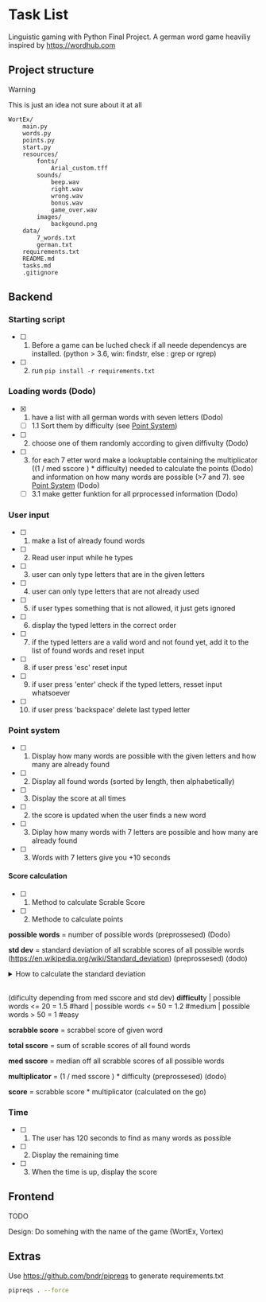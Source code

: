 # Task List

Linguistic gaming with Python Final Project. A german word game heaviliy inspired by https://wordhub.com

## Project structure

> [!WARNING]  
> This is just an idea not sure about it at all

```
WortEx/
    main.py
    words.py
    points.py
    start.py
    resources/
        fonts/
            Arial_custom.tff
        sounds/
            beep.wav
            right.wav
            wrong.wav
            bonus.wav
            game_over.wav
        images/
            backgound.png
    data/
        7_words.txt
        german.txt
    requirements.txt
    README.md
    tasks.md
    .gitignore
```


## Backend

### Starting script

- [ ] 1. Before a game can be luched check if all neede dependencys are installed. (python > 3.6, win: findstr, else : grep or rgrep)

- [ ] 2. run `pip install -r requirements.txt`

### Loading words (Dodo)

- [x] 1. have a list with all german words with seven letters (Dodo)
  - [ ] 1.1 Sort them by difficulty (see [Point System](/tasks.md#point-system))

- [ ] 2. choose one of them randomly according to given diffivulty (Dodo)

- [ ] 3. for each 7 etter word make a lookuptable containing the multiplicator ((1 / med sscore ) * difficulty) needed to calculate the points (Dodo) and information on how many words are possible (>7 and 7). see [Point System](/tasks.md#point-system) (Dodo)
  - [ ] 3.1 make getter funktion for all prprocessed information (Dodo)

### User input

- [ ] 1. make a list of already found words

- [ ] 2. Read user input while he types

- [ ] 3. user can only type letters that are in the given letters

- [ ] 4. user can only type letters that are not already used

- [ ] 5. if user types something that is not allowed, it just gets ignored

- [ ] 6. display the typed letters in the correct order

- [ ] 7. if the typed letters are a valid word and not found yet, add it to the list of found words and reset input

- [ ] 8. if user press 'esc' reset input

- [ ] 9. if user press 'enter' check if the typed letters, resset input whatsoever

- [ ] 10. if user press 'backspace' delete last typed letter

### Point system

- [ ] 1. Display how many words are possible with the given letters and how many are already found 

- [ ] 2. Display all found words (sorted by length, then alphabetically)

- [ ] 3. Display the score at all times

- [ ] 2. the score is updated when the user finds a new word

- [ ] 3. Diplay how many words with 7 letters are possible and how many are already found

- [ ] 3. Words with 7 letters give you +10 seconds

#### Score calculation

- [ ] 1. Method to calculate Scrable Score 

- [ ] 2. Methode to calculate points 

**possible words** = number of possible words (preprossesed) (Dodo)

**std dev** = standard deviation of all scrabble scores of all possible words (https://en.wikipedia.org/wiki/Standard_deviation) (preprossesed) (dodo)


<details>
<summary>How to calculate the standard deviation</summary>
<br>

1. Calculate the Mean (Average):

$$ \text{Mean} (\bar{x}) = \frac{\text{Sum of all values}}{\text{Number of values}} $$

2. Calculate the Deviations:

$$ \text{Deviation from Mean} = \text{Value} - \text{Mean} $$

3. Square the Deviations:

$$ \text{Squared Deviation} = (\text{Deviation from Mean})^2 $$

4. Calculate the Variance:

$$ \text{Variance} (\sigma^2) = \frac{\text{Sum of Squared Deviations}}{\text{Number of values}} $$

5. Calculate the Standard Deviation:

$$ \text{Standard Deviation} (\sigma) = \sqrt{\text{Variance}} $$

In summary:

$$ \sigma = \sqrt{\frac{\sum{(x - \bar{x})^2}}{N}} $$

where $ \sigma $ is the standard deviation, $ x $ is each individual value, $ \bar{x} $ is the mean, and $ N $ is the number of values.

If working with a sample, use the sample standard deviation formula, involving dividing by $ N-1 $ to correct for bias in the estimation of the population variance.\

</details>
<br>

(dificulty depending from med sscore and std dev)
**difficult**y | possible words <= 20 = 1.5     #hard
           | possible words <= 50 = 1.2     #medium
           | possible words > 50  = 1       #easy

**scrabble score** = scrabbel score of given word

**total sscore** = sum of scrable scores of all found words

**med sscore** = median off all scrabble scores of all possible words

**multiplicator** = (1 / med sscore ) * difficulty (preprossesed) (dodo)

**score** = scrabble score * multiplicator (calculated on the go)

### Time

- [ ] 1. The user has 120 seconds to find as many words as possible

- [ ] 2. Display the remaining time

- [ ] 3. When the time is up, display the score

## Frontend

TODO

Design: Do somehing with the name of the game (WortEx, Vortex)

## Extras

Use https://github.com/bndr/pipreqs to generate requirements.txt

```bash
pipreqs . --force
```
